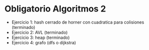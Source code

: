 # Obligatorio Algoritmos 2

- Ejercicio 1: hash cerrado de horner con cuadratica para colisiones (terminado)
- Ejercicio 2: AVL (terminado)
- Ejercicio 3: heap (terminado)
- Ejercicio 4: grafo (dfs o dijkstra)